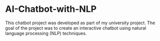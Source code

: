 # AI-Chatbot-with-NLP
This chatbot project was developed as part of my university project. The goal of the project was to create an interactive chatbot using natural language processing (NLP) techniques.
